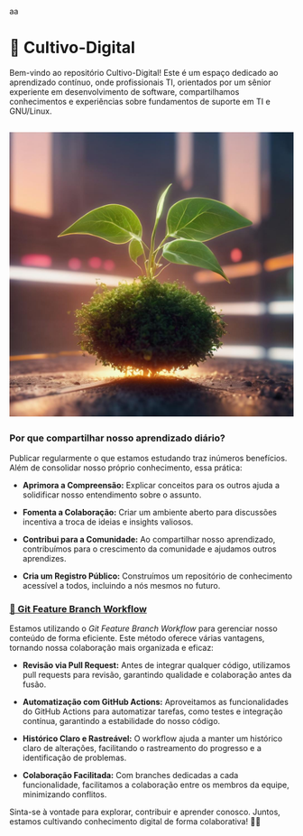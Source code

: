 aa
# 🌱 Cultivo-Digital

Bem-vindo ao repositório Cultivo-Digital! Este é um espaço dedicado ao aprendizado contínuo, onde profissionais TI, orientados por um sênior experiente em desenvolvimento de software, compartilhamos conhecimentos e experiências sobre fundamentos de suporte em TI e GNU/Linux.


![seed-grow](Docs/img/seedgrowti.jpg?width=800&heigth=600)
---

### Por que compartilhar nosso aprendizado diário?

Publicar regularmente o que estamos estudando traz inúmeros benefícios. Além de consolidar nosso próprio conhecimento, essa prática:

- **Aprimora a Compreensão:** Explicar conceitos para os outros ajuda a solidificar nosso entendimento sobre o assunto.

- **Fomenta a Colaboração:** Criar um ambiente aberto para discussões incentiva a troca de ideias e insights valiosos.

- **Contribui para a Comunidade:** Ao compartilhar nosso aprendizado, contribuímos para o crescimento da comunidade e ajudamos outros aprendizes.

- **Cria um Registro Público:** Construímos um repositório de conhecimento acessível a todos, incluindo a nós mesmos no futuro.



### [🔗 Git Feature Branch Workflow](https://www.atlassian.com/git/tutorials/comparing-workflows/feature-branch-workflow)

Estamos utilizando o *Git Feature Branch Workflow* para gerenciar nosso conteúdo de forma eficiente. Este método oferece várias vantagens, tornando nossa colaboração mais organizada e eficaz:

- **Revisão via Pull Request:** Antes de integrar qualquer código, utilizamos pull requests para revisão, garantindo qualidade e colaboração antes da fusão.

- **Automatização com GitHub Actions:** Aproveitamos as funcionalidades do GitHub Actions para automatizar tarefas, como testes e integração contínua, garantindo a estabilidade do nosso código.

- **Histórico Claro e Rastreável:** O workflow ajuda a manter um histórico claro de alterações, facilitando o rastreamento do progresso e a identificação de problemas.

- **Colaboração Facilitada:** Com branches dedicadas a cada funcionalidade, facilitamos a colaboração entre os membros da equipe, minimizando conflitos.


Sinta-se à vontade para explorar, contribuir e aprender conosco. Juntos, estamos cultivando conhecimento digital de forma colaborativa! 🌱✨
